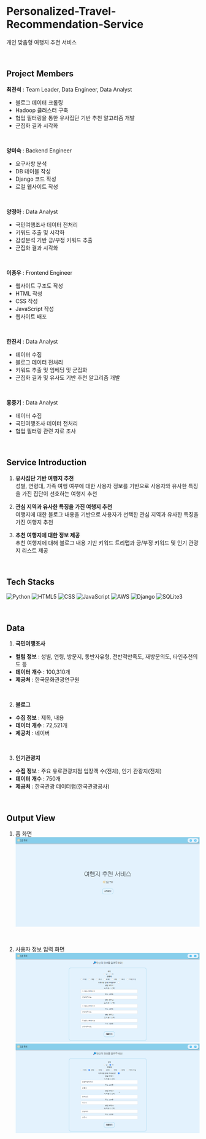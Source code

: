 # Personalized-Travel-Recommendation-Service
개인 맞춤형 여행지 추천 서비스

<br>

## Project Members
**최전석** : Team Leader, Data Engineer, Data Analyst
- 블로그 데이터 크롤링
- Hadoop 클러스터 구축  
- 협업 필터링을 통한 유사집단 기반 추천 알고리즘 개발
- 군집화 결과 시각화

<br>

**양미숙** : Backend Engineer
- 요구사항 분석
- DB 테이블 작성
- Django 코드 작성
- 로컬 웹사이트 작성

<br>

**양정아** : Data Analyst
- 국민여행조사 데이터 전처리
- 키워드 추출 및 시각화
- 감성분석 기반 긍/부정 키워드 추출
- 군집화 결과 시각화

<br>

**이종우** : Frontend Engineer
- 웹사이트 구조도 작성
- HTML 작성
- CSS 작성
- JavaScript 작성
- 웹사이트 배포

<br>

**한진서** : Data Analyst
- 데이터 수집
- 블로그 데이터 전처리
- 키워드 추출 및 임베딩 및 군집화
- 군집화 결과 및 유사도 기반 추천 알고리즘 개발

<br>

**홍중기** : Data Analyst
- 데이터 수집
- 국민여행조사 데이터 전처리
- 협업 필터링 관련 자료 조사

<br>

## Service Introduction
1. **유사집단 기반 여행지 추천**   
성별, 연령대, 가족 여행 여부에 대한 사용자 정보를 기반으로 사용자와 유사한 특징을 가진 집단이 선호하는 여행지 추천     

2. **관심 지역과 유사한 특징을 가진 여행지 추천**   
여행지에 대한 블로그 내용을 기반으로 사용자가 선택한 관심 지역과 유사한 특징을 가진 여행지 추천

3. **추천 여행지에 대한 정보 제공**   
추천 여행지에 대해 블로그 내용 기반 키워드 트리맵과 긍/부정 키워드 및 인기 관광지 리스트 제공

<br>

## Tech Stacks
![Python](https://img.shields.io/badge/python-3776AB?style=for-the-badge&logo=python&logoColor=white)
![HTML5](https://img.shields.io/badge/html5-E34F26?style=for-the-badge&logo=html5&logoColor=white)
![CSS](https://img.shields.io/badge/css-1572B6?style=for-the-badge&logo=css3&logoColor=white)
![JavaScript](https://img.shields.io/badge/javascript-F7DF1E?style=for-the-badge&logo=javascript&logoColor=black)
![AWS](https://img.shields.io/badge/AWS-%23FF9900.svg?style=for-the-badge&logo=amazon-aws&logoColor=white)
![Django](https://img.shields.io/badge/Django-092E20?style=for-the-badge&logo=django&logoColor=green)
![SQLite3](https://camo.githubusercontent.com/352d24bbcae518863354f723e8edf6b10b2e1e4bf8a6a7c0b3f5777f3579d249/68747470733a2f2f696d672e736869656c64732e696f2f62616467652f73716c697465332d3030353939433f7374796c653d666f722d7468652d6261646765266c6f676f3d73716c697465266c6f676f436f6c6f723d7768697465)

<br>

## Data
1. **국민여행조사**  
- **컬럼 정보** : 성별, 연령, 방문지, 동반자유형, 전반적만족도, 재방문의도, 타인추천의도 등
- **데이터 개수** : 100,310개
- **제공처** : 한국문화관광연구원

<br>

2. **블로그**  
- **수집 정보** : 제목, 내용
- **데이터 개수** : 72,521개
- **제공처** : 네이버

<br>

3. **인기관광지**
- **수집 정보** : 주요 유료관광지점 입장객 수(전체), 인기 관광지(전체)
- **데이터 개수** : 750개
- **제공처** : 한국관광 데이터랩(한국관광공사)

<br>

## Output View   
1. 홈 화면      
![home](image/home.png)

<br>

2. 사용자 정보 입력 화면
![info1](image/info1.png)
![info2](image/info2.png)